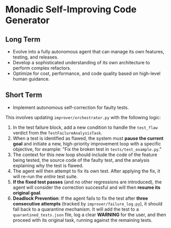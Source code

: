 # Monadic Self-Improving Code Generator

## Long Term
- Evolve into a fully autonomous agent that can manage its own features, testing, and releases.
- Develop a sophisticated understanding of its own architecture to perform complex refactors.
- Optimize for cost, performance, and code quality based on high-level human guidance.

## Short Term
- Implement autonomous self-correction for faulty tests.

This involves updating `improver/orchestrator.py` with the following logic:
1.  In the test failure block, add a new condition to handle the `test_flaw` verdict from the `TestFailureAnalysisTask`.
2.  When a test is identified as flawed, the system must **pause the current goal** and initiate a new, high-priority improvement loop with a specific objective, for example: "Fix the broken test in `tests/test_example.py`."
3.  The context for this new loop should include the code of the feature being tested, the source code of the faulty test, and the analysis explaining why the test is flawed.
4.  The agent will then attempt to fix its own test. After applying the fix, it will re-run the *entire* test suite.
5.  **If the fixed test passes** (and no other regressions are introduced), the agent will consider the correction successful and will then **resume its original goal**.
6.  **Deadlock Prevention**: If the agent fails to fix the test after **three consecutive attempts** (tracked by `improver/failure_log.py`), it should fall back to a quarantine mechanism. It will add the test to a `quarantined_tests.json` file, log a clear **WARNING** for the user, and then proceed with its original task, running against the remaining tests.